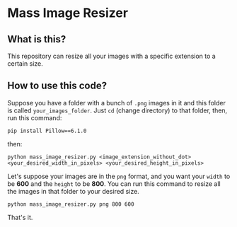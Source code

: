 # Mass Image Resizer


## What is this?
This repository can resize all your images with a specific extension to a certain size.

## How to use this code?
Suppose you have a folder with a bunch of `.png` images in it and this folder is called `your_images_folder`. Just `cd` (change directory) to that folder, then, run this command:

```
pip install Pillow==6.1.0
```

then:

```
python mass_image_resizer.py <image_extension_without_dot> <your_desired_width_in_pixels> <your_desired_height_in_pixels>
```

Let's suppose your images are in the `png` format, and you want your `width` to be **600** and the `height` to be **800**. You can run this command to resize all the images in that folder to your desired size.

```
python mass_image_resizer.py png 800 600
```

That's it.